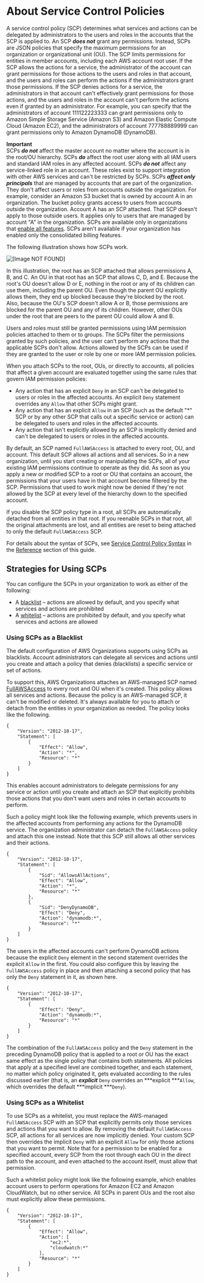# About Service Control Policies<a name="orgs_manage_policies_about-scps"></a>

A service control policy \(SCP\) determines what services and actions can be delegated by administrators to the users and roles in the accounts that the SCP is applied to\. An SCP ***does not*** grant any permissions\. Instead, SCPs are JSON policies that specify the maximum permissions for an organization or organizational unit \(OU\)\. The SCP limits permissions for entities in member accounts, including each AWS account root user\. If the SCP allows the actions for a service, the administrator of the account can grant permissions for those actions to the users and roles in that account, and the users and roles can perform the actions if the administrators grant those permissions\. If the SCP denies actions for a service, the administrators in that account can't effectively grant permissions for those actions, and the users and roles in the account can't perform the actions even if granted by an administrator\. For example, you can specify that the administrators of account 111122223333 can grant permissions only to Amazon Simple Storage Service \(Amazon S3\) and Amazon Elastic Compute Cloud \(Amazon EC2\), and the administrators of account 777788889999 can grant permissions only to Amazon DynamoDB \(DynamoDB\)\.

**Important**  
SCPs ***do not*** affect the master account no matter where the account is in the root/OU hierarchy\.
SCPs ***do*** affect the root user along with all IAM users and standard IAM roles in any affected account\.
SCPs ***do not*** affect any service\-linked role in an account\. These roles exist to support integration with other AWS services and can't be restricted by SCPs\.
SCPs ***affect only principals*** that are managed by accounts that are part of the organization\. They don't affect users or roles from accounts outside the organization\. For example, consider an Amazon S3 bucket that is owned by account A in an organization\. The bucket policy grants access to users from accounts outside the organization\. Account A has an SCP attached\. That SCP doesn't apply to those outside users\. It applies only to users that are managed by account "A" in the organization\. 
SCPs are available only in organizations that [enable all features](orgs_manage_org_support-all-features.md)\. SCPs aren't available if your organization has enabled only the consolidated billing features\.

The following illustration shows how SCPs work\.

![\[Image NOT FOUND\]](http://docs.aws.amazon.com/organizations/latest/userguide/images/How_SCP_Permissions_Work.jpg)

In this illustration, the root has an SCP attached that allows permissions A, B, and C\. An OU in that root has an SCP that allows C, D, and E\. Because the root's OU doesn't allow D or E, nothing in the root or any of its children can use them, including the parent OU\. Even though the parent OU explicitly allows them, they end up blocked because they're blocked by the root\. Also, because the OU's SCP doesn't allow A or B, those permissions are blocked for the parent OU and any of its children\. However, other OUs under the root that are peers to the parent OU could allow A and B\.

Users and roles must still be granted permissions using IAM permission policies attached to them or to groups\. The SCPs filter the permissions granted by such policies, and the user can't perform any actions that the applicable SCPs don't allow\. Actions allowed by the SCPs can be used if they are granted to the user or role by one or more IAM permission policies\.

When you attach SCPs to the root, OUs, or directly to accounts, all policies that affect a given account are evaluated together using the same rules that govern IAM permission policies:
+ Any action that has an explicit `Deny` in an SCP can't be delegated to users or roles in the affected accounts\. An explicit `Deny` statement overrides any `Allow` that other SCPs might grant\.
+ Any action that has an explicit `Allow` in an SCP \(such as the default "\*" SCP or by any other SCP that calls out a specific service or action\) can be delegated to users and roles in the affected accounts\.
+ Any action that isn't explicitly allowed by an SCP is implicitly denied and can't be delegated to users or roles in the affected accounts\.

By default, an SCP named `FullAWSAccess` is attached to every root, OU, and account\. This default SCP allows all actions and all services\. So in a new organization, until you start creating or manipulating the SCPs, all of your existing IAM permissions continue to operate as they did\. As soon as you apply a new or modified SCP to a root or OU that contains an account, the permissions that your users have in that account become filtered by the SCP\. Permissions that used to work might now be denied if they're not allowed by the SCP at every level of the hierarchy down to the specified account\.

If you disable the SCP policy type in a root, all SCPs are automatically detached from all entities in that root\. If you reenable SCPs in that root, all the original attachments are lost, and all entities are reset to being attached to only the default `FullAWSAccess` SCP\.

For details about the syntax of SCPs, see [Service Control Policy Syntax](orgs_reference_scp-syntax.md) in the [Reference](orgs_reference.md) section of this guide\.

## Strategies for Using SCPs<a name="SCP_strategies"></a>

You can configure the SCPs in your organization to work as either of the following:
+ A [blacklist](#orgs_policies_blacklist) – actions are allowed by default, and you specify what services and actions are prohibited
+ A [whitelist](#orgs_policies_whitelist) – actions are prohibited by default, and you specify what services and actions are allowed

### Using SCPs as a Blacklist<a name="orgs_policies_blacklist"></a>

The default configuration of AWS Organizations supports using SCPs as blacklists\. Account administrators can delegate all services and actions until you create and attach a policy that denies \(blacklists\) a specific service or set of actions\.

To support this, AWS Organizations attaches an AWS\-managed SCP named [FullAWSAccess](https://console.aws.amazon.com/organizations/?#/policies/p-FullAWSAccess) to every root and OU when it's created\. This policy allows all services and actions\. Because the policy is an AWS\-managed SCP, it can't be modified or deleted\. It's always available for you to attach or detach from the entities in your organization as needed\. The policy looks like the following\.

```
{
    "Version": "2012-10-17",
    "Statement": [
        {
            "Effect": "Allow",
            "Action": "*",
            "Resource": "*"
        }
    ]
}
```

This enables account administrators to delegate permissions for any service or action until you create and attach an SCP that explicitly prohibits those actions that you don't want users and roles in certain accounts to perform\.

Such a policy might look like the following example, which prevents users in the affected accounts from performing any actions for the DynamoDB service\. The organization administrator can detach the `FullAWSAccess` policy and attach this one instead\. Note that this SCP still allows all other services and their actions\.

```
{
    "Version": "2012-10-17",
    "Statement": [
        {
            "Sid": "AllowsAllActions",
            "Effect": "Allow",
            "Action": "*",
            "Resource": "*"
        },
        {
            "Sid": "DenyDynamoDB", 
            "Effect": "Deny",
            "Action": "dynamodb:*",
            "Resource": "*"
        }
    ]
}
```

The users in the affected accounts can't perform DynamoDB actions because the explicit `Deny` element in the second statement overrides the explicit `Allow` in the first\. You could also configure this by leaving the `FullAWSAccess` policy in place and then attaching a second policy that has only the `Deny` statement in it, as shown here\.

```
{
    "Version": "2012-10-17",
    "Statement": [
        {
            "Effect": "Deny",
            "Action": "dynamodb:*",
            "Resource": "*"
        }
    ]
}
```

The combination of the `FullAWSAccess` policy and the `Deny` statement in the preceding DynamoDB policy that is applied to a root or OU has the exact same effect as the single policy that contains both statements\. All policies that apply at a specified level are combined together, and each statement, no matter which policy originated it, gets evaluated according to the rules discussed earlier \(that is, an ***explicit*** `Deny` overrides an ***explicit ***`Allow`, which overrides the default ***implicit ***`Deny`\)\.

### Using SCPs as a Whitelist<a name="orgs_policies_whitelist"></a>

To use SCPs as a whitelist, you must replace the AWS\-managed `FullAWSAccess` SCP with an SCP that explicitly permits only those services and actions that you want to allow\. By removing the default `FullAWSAccess` SCP, all actions for all services are now implicitly denied\. Your custom SCP then overrides the implicit `Deny` with an explicit `Allow` for only those actions that you want to permit\. Note that for a permission to be enabled for a specified account, every SCP from the root through each OU in the direct path to the account, and even attached to the account itself, must allow that permission\.

Such a whitelist policy might look like the following example, which enables account users to perform operations for Amazon EC2 and Amazon CloudWatch, but no other service\. All SCPs in parent OUs and the root also must explicitly allow these permissions\.

```
{
    "Version": "2012-10-17",
    "Statement": [
        {
            "Effect": "Allow",
            "Action": [
                "ec2:*",
                "cloudwatch:*"
            ],
            "Resource": "*"
        }
    ]
}
```